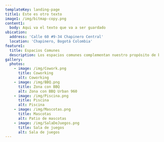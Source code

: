 ```yaml
---
templateKey: landing-page
title1: Este es otro texto
image1: /img/bitmap-copy.png
content1:
  body: Aqui va el texto que va a ser guardado
ubication: 
  address: 'Calle 60 #9-34 Chapinero Central'
  location: 'Chapinero, Bogotá Colombia'
feature1: 
  title: Espacios Comunes
  description: Los espacios comunes complementan nuestro propósito de brindar calidad de vida y satisfacción habitacional, por ello las zonas recreacionales hacen parte de nosotros.
gallery:
  photos:
    - image: /img/Cowork.png
      title: Coworking
      alt: Coworking
    - image: /img/BBQ.png
      title: Zona con BBQ
      alt: Zona con BBQ Urban 960
    - image: /img/Piscina.png
      title: Piscina
      alt: Piscina
    - image: /img/Mascotas.png
      title: Mascotas
      alt: Patio de mascotas
    - image: /img/SalaDeJuegos.png
      title: Sala de juegos
      alt: Sala de juegos
---
```



